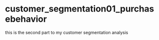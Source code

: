 # customer_segmentation01_purchasebehavior
this is the second part to my customer segmentation analysis
